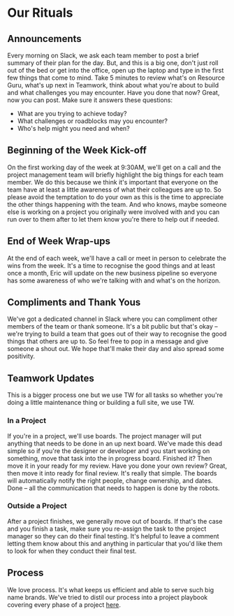 # Our Rituals

## Announcements

Every morning on Slack, we ask each team member to post a brief summary of their plan for the day. But, and this is a big one, don't just roll out of the bed or get into the office, open up the laptop and type in the first few things that come to mind. Take 5 minutes to review what's on Resource Guru, what's up next in Teamwork, think about what you're about to build and what challenges you may encounter. Have you done that now? Great, now you can post. Make sure it answers these questions:

- What are you trying to achieve today?
- What challenges or roadblocks may you encounter?
- Who's help might you need and when?

## Beginning of the Week Kick-off

On the first working day of the week at 9:30AM, we'll get on a call and the project management team will briefly highlight the big things for each team member. We do this because we think it's important that everyone on the team have at least a little awareness of what their colleagues are up to. So please avoid the temptation to do your own as this is the time to appreciate the other things happening with the team. And who knows, maybe someone else is working on a project you originally were involved with and you can run over to them after to let them know you're there to help out if needed. 

## End of Week Wrap-ups

At the end of each week, we'll have a call or meet in person to celebrate the wins from the week. It's a time to recognise the good things and at least once a month, Eric will update on the new business pipeline so everyone has some awareness of who we're talking with and what's on the horizon. 

## Compliments and Thank Yous

We've got a dedicated channel in Slack where you can compliment other members of the team or thank someone. It's a bit public but that's okay – we're trying to build a team that goes out of their way to recognise the good things that others are up to. So feel free to pop in a message and give someone a shout out. We hope that'll make their day and also spread some positivity. 

## Teamwork Updates

This is a bigger process one but we use TW for all tasks so whether you're doing a little maintenance thing or building a full site, we use TW. 

### In a Project

If you're in a project, we'll use boards. The project manager will put anything that needs to be done in an up next board. We've made this dead simple so if you're the designer or developer and you start working on something, move that task into the in progress board. Finished it? Then move it in your ready for my review. Have you done your own review? Great, then move it into ready for final review. It's really that simple. The boards will automatically notify the right people, change ownership, and dates. Done – all the communication that needs to happen is done by the robots. 

### Outside a Project

After a project finishes, we generally move out of boards. If that's the case and you finish a task, make sure you re-assign the task to the project manager so they can do their final testing. It's helpful to leave a comment letting them know about this and anything in particular that you'd like them to look for when they conduct their final test. 

## Process

We love process. It's what keeps us efficient and able to serve such big name brands. We've tried to distil our process into a project playbook covering every phase of a project [here](https://docs.google.com/spreadsheets/d/1mxsi8kfXtp6sJwZoFZxxGOx2mLu6GmprOO36Jleoa9Y/edit?usp=sharing).




